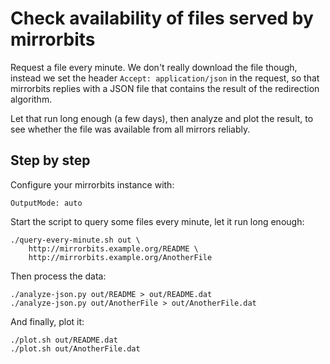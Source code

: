 # Check availability of files served by mirrorbits

Request a file every minute. We don't really download the file though, instead
we set the header `Accept: application/json` in the request, so that mirrorbits
replies with a JSON file that contains the result of the redirection algorithm.

Let that run long enough (a few days), then analyze and plot the result, to see
whether the file was available from all mirrors reliably.

## Step by step

Configure your mirrorbits instance with:

```
OutputMode: auto
```

Start the script to query some files every minute, let it run long enough:

```
./query-every-minute.sh out \
    http://mirrorbits.example.org/README \
    http://mirrorbits.example.org/AnotherFile
```

Then process the data:

```
./analyze-json.py out/README > out/README.dat
./analyze-json.py out/AnotherFile > out/AnotherFile.dat
```

And finally, plot it:

```
./plot.sh out/README.dat
./plot.sh out/AnotherFile.dat
```
